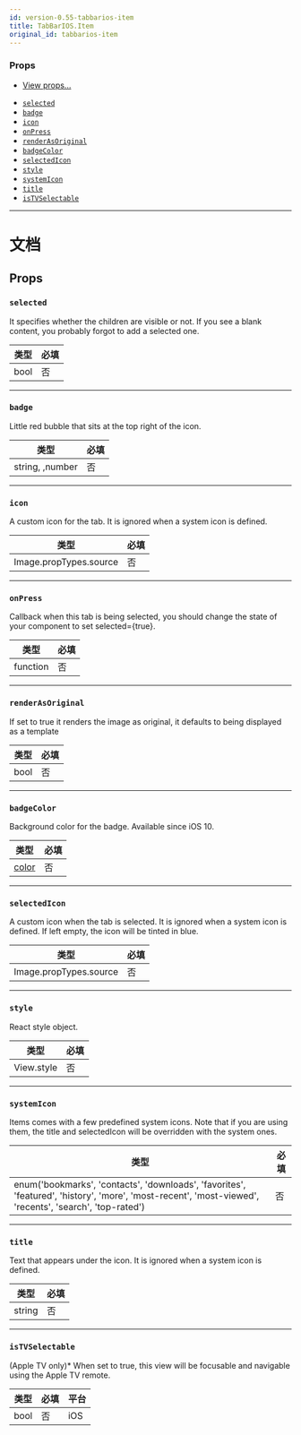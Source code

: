 ```yaml
---
id: version-0.55-tabbarios-item
title: TabBarIOS.Item
original_id: tabbarios-item
---
```


### Props

* [View props...](view.md#props)

- [`selected`](tabbarios-item.md#selected)
- [`badge`](tabbarios-item.md#badge)
- [`icon`](tabbarios-item.md#icon)
- [`onPress`](tabbarios-item.md#onpress)
- [`renderAsOriginal`](tabbarios-item.md#renderasoriginal)
- [`badgeColor`](tabbarios-item.md#badgecolor)
- [`selectedIcon`](tabbarios-item.md#selectedicon)
- [`style`](tabbarios-item.md#style)
- [`systemIcon`](tabbarios-item.md#systemicon)
- [`title`](tabbarios-item.md#title)
- [`isTVSelectable`](tabbarios-item.md#istvselectable)

---

# 文档

## Props

### `selected`

It specifies whether the children are visible or not. If you see a blank content, you probably forgot to add a selected one.

| 类型 | 必填 |
| ---- | -------- |
| bool | 否       |

---

### `badge`

Little red bubble that sits at the top right of the icon.

| 类型            | 必填 |
| --------------- | -------- |
| string, ,number | 否       |

---

### `icon`

A custom icon for the tab. It is ignored when a system icon is defined.

| 类型                   | 必填 |
| ---------------------- | -------- |
| Image.propTypes.source | 否       |

---

### `onPress`

Callback when this tab is being selected, you should change the state of your component to set selected={true}.

| 类型     | 必填 |
| -------- | -------- |
| function | 否       |

---

### `renderAsOriginal`

If set to true it renders the image as original, it defaults to being displayed as a template

| 类型 | 必填 |
| ---- | -------- |
| bool | 否       |

---

### `badgeColor`

Background color for the badge. Available since iOS 10.

| 类型               | 必填 |
| ------------------ | -------- |
| [color](colors.md) | 否       |

---

### `selectedIcon`

A custom icon when the tab is selected. It is ignored when a system icon is defined. If left empty, the icon will be tinted in blue.

| 类型                   | 必填 |
| ---------------------- | -------- |
| Image.propTypes.source | 否       |

---

### `style`

React style object.

| 类型       | 必填 |
| ---------- | -------- |
| View.style | 否       |

---

### `systemIcon`

Items comes with a few predefined system icons. Note that if you are using them, the title and selectedIcon will be overridden with the system ones.

| 类型                                                                                                                                                   | 必填 |
| ------------------------------------------------------------------------------------------------------------------------------------------------------ | -------- |
| enum('bookmarks', 'contacts', 'downloads', 'favorites', 'featured', 'history', 'more', 'most-recent', 'most-viewed', 'recents', 'search', 'top-rated') | 否       |

---

### `title`

Text that appears under the icon. It is ignored when a system icon is defined.

| 类型   | 必填 |
| ------ | -------- |
| string | 否       |

---

### `isTVSelectable`

(Apple TV only)\* When set to true, this view will be focusable and navigable using the Apple TV remote.

| 类型 | 必填 | 平台 |
| ---- | -------- | -------- |
| bool | 否       | iOS      |

